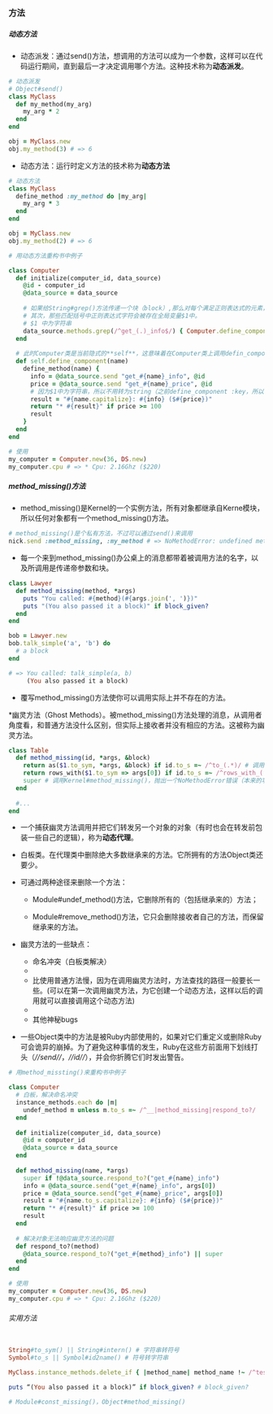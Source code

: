 ### 方法
##### 动态方法

* 动态派发：通过send()方法，想调用的方法可以成为一个参数，这样可以在代码运行期间，直到最后一才决定调用哪个方法。这种技术称为**动态派发**。

```ruby
# 动态派发
# Object#send()
class MyClass
  def my_method(my_arg)
    my_arg * 2
  end
end

obj = MyClass.new
obj.my_method(3) # => 6
```
* 动态方法：运行时定义方法的技术称为**动态方法**

```ruby
# 动态方法
class MyClass
  define_method :my_method do |my_arg|
    my_arg * 3
  end
end

obj = MyClass.new
obj.my_method(2) # => 6
```

```ruby
# 用动态方法重构书中例子

class Computer
  def initialize(computer_id, data_source)
    @id - computer_id
    @data_source = data_source
    
    # 如果给String#grep()方法传递一个块（block）,那么对每个满足正则表达式的元素，这个块都会被执行。
    # 其次，那些匹配括号中正则表达式字符会被存在全局变量$1中。
    # $1 中为字符串
    data_source.methods.grep(/^get_(.)_info$/) { Computer.define_component $1 }
  end
  
  # 此时Computer类是当前隐式的**self**，这意味着在Computer类上调用defin_componen()方法，因此这必然是一个类方法。
  def self.define_component(name)
    define_method(name) {
      info = @data_source.send "get_#{name}_info", @id
      price = @data_source.send "get_#{name}_price", @id
      # 因为$1中为字符串，所以不用转为string（之前define_component :key，所以需要Symbol#to_s()）。
      result = "#{name.capitalize}: #{info} ($#{price})"
      return "* #{result}" if price >= 100
      result
    }
  end
end

# 使用
my_computer = Computer.new(36, DS.new)
my_computer.cpu # => * Cpu: 2.16Ghz ($220)
```

##### method_missing()方法

* method_missing()是Kernel的一个实例方法，所有对象都继承自Kerne模块，所以任何对象都有一个method_missing()方法。
```ruby
# method_missing()是个私有方法，不过可以通过send()来调用
nick.send :method_missing, :my_method # => NoMethodError: undefined method...
```

* 每一个来到method_missing()办公桌上的消息都带着被调用方法的名字，以及所调用是传递帝参数和块。
```ruby
class Lawyer
  def method_missing(method, *args)
    puts "You called: #{method}(#{args.join(', ')})"
    puts "(You also passed it a block)" if block_given?
  end
end

bob = Lawyer.new
bob.talk_simple('a', 'b') do
  # a block
end

# => You called: talk_simple(a, b)
     (You also passed it a block)
```

* 覆写method_missing()方法使你可以调用实际上并不存在的方法。

*幽灵方法（Ghost Methods）。被method_missing()方法处理的消息，从调用者角度看，和普通方法没什么区别，但实际上接收者并没有相应的方法。这被称为幽灵方法。
```ruby
class Table
  def method_missing(id, *args, &block)
    return as($1.to_sym, *args, &block) if id.to_s =~ /^to_(.*)/ # 调用as(:csv)
    return rows_with($1.to_sym => args[0]) if id.to_s =~ /^rows_with_(.*)/ # 调用rows_with(:country)
    super # 调用Kernel#method_missing()，抛出一个NoMethodError错误（本来的功用，这是super关键字所做的事情）
  end
  
  #...
end
```

* 一个捕获幽灵方法调用并把它们转发另一个对象的对象（有时也会在转发前包装一些自己的逻辑），称为**动态代理**。

* 白板类。在代理类中删除绝大多数继承来的方法。它所拥有的方法Object类还要少。
* 可通过两种途径来删除一个方法：

  * Module#undef_method()方法，它删除所有的（包括继承来的）方法；
  
  * Module#remove_method()方法，它只会删除接收者自己的方法，而保留继承来的方法。

* 幽灵方法的一些缺点：

  * 命名冲突（白板类解决）
  *
  * 比使用普通方法慢，因为在调用幽灵方法时，方法查找的路径一般要长一些。(可以在第一次调用幽灵方法，为它创建一个动态方法，这样以后的调用就可以直接调用这个动态方法)
  *
  * 其他神秘bugs
  
* 一些Object类中的方法是被Ruby内部使用的，如果对它们重定义或删除Ruby可会诡异的崩掉。为了避免这种事情的发生，Ruby在这些方前面用下划线打头（*/_/_send/_/_*，*/_/_id/_/_*），并会你折腾它们时发出警告。

```ruby
# 用method_missting()来重构书中例子

class Computer
  # 白板，解决命名冲突
  instance_methods.each do |m|
    undef_method m unless m.to_s =~ /^__|method_missing|respond_to?/
  end
  
  def initialize(computer_id, data_source)
    @id = computer_id
    @data_source = data_source
  end
  
  def method_missing(name, *args)
    super if !@data_source.respond_to?("get_#{name}_info")
    info = @data_source.send("get_#{name}_info", args[0])
    price = @data_source.send("get_#{name}_price", args[0])
    result = "#{name.to_s.capitalize}: #{info} ($#{price})"
    return "* #{result}" if price >= 100
    result
  end
  
  # 解决对象无法响应幽灵方法的问题
  def respond_to?(method)
    @data_source.respond_to?("get_#{method}_info") || super
  end
end

# 使用
my_computer = Computer.new(36, DS.new)
my_computer.cpu # => * Cpu: 2.16Ghz ($220)

```


###### 实用方法

```ruby

String#to_sym() || String#intern() # 字符串转符号
Symbol#to_s || Symbol#id2name() # 符号转字符串

MyClass.instance_methods.delete_if { |method_name| method_name !~ /^test./ } # delete_if

puts “(You also passed it a block)” if block_given? # block_given?

# Module#const_missing()，Object#method_missing()

```
